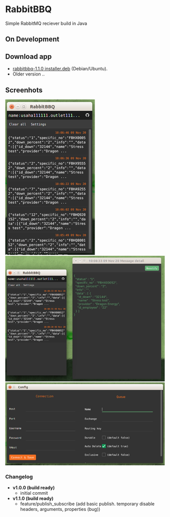 # RabbitBBQ
  Simple RabbitMQ reciever build in Java

## On Development

## Download app 
  - [rabbitbbq-1.1.0 installer.deb](https://github.com/rizalmf/RabbitBBQ/blob/master/out/rabbitbbq-1.1.0%20installer.deb) (Debian/Ubuntu).
  - Older version ..

## Screenhots
![1](1.png)
![2](2.png)
![3](3.png)

### Changelog
- **v1.0.0 (build ready)**
   - initial commit
- **v1.1.0 (build ready)**
   - feature/publish_subscribe
     (add basic publish. temporary disable headers, arguments, properties (bug))
